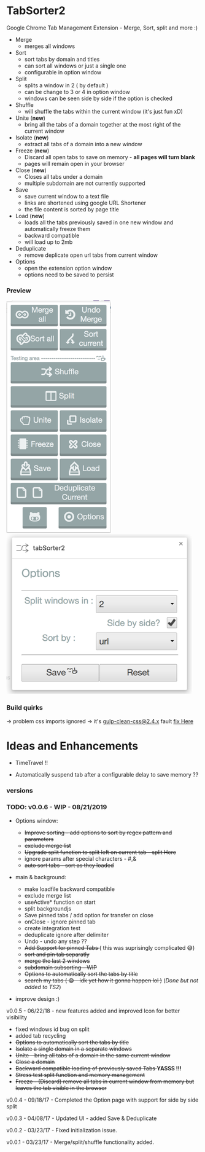 # TabSorter2
Google Chrome Tab Management Extension - Merge, Sort, split and more :)

- Merge
   - merges all windows
- Sort
   - sort tabs by domain and titles
   - can sort all windows or just a single one
   - configurable in option window
- Split
   - splits a window in 2 ( by default )
   - can be change to 3 or 4 in option window 
   - windows can be seen side by side if the option is checked 
- Shuffle
   - will shuffle the tabs within the current window  (it's just fun xD)
- Unite (**new**)
   - bring all the tabs of a domain together at the most right of the current window
- Isolate (**new**)
   - extract all tabs of a domain into a new window
- Freeze (**new**)
   - Discard all open tabs to save on memory - **all pages will turn blank**
   - pages will remain open in your browser
- Close (**new**)
   - Closes all tabs under a domain
   - multiple subdomain are not currently supported
- Save 
   - save current window to a text file
   - links are shortened using google URL Shortener 
   - the file content is sorted by page title
- Load (**new**)
   - loads all the tabs previously saved in one new window and automatically freeze them
   - backward compatible 
   - will load up to 2mb 
- Deduplicate
  - remove deplicate open url tabs from current window
- Options
  - open the extension option window
  - options need to be saved to persist

### Preview 

![Popup](/tabSorter2.png?raw=true "Popup view")
![Options](/tabSorter2-options.png?raw=true "Option view")
### Build quirks
 -> problem css imports ignored
   -> it's gulp-clean-css@2.4.x fault [fix Here](https://github.com/opensensorhub/osh-js/issues/36)


# Ideas and Enhancements
  - TimeTravel !! 
  

  

  - Automatically suspend tab after a configurable delay to save memory ?? 
  
 
### versions

### TODO: v0.0.6 - WIP  - 08/21/2019
- Options window:
  - <s>Improve sorting - add options to sort by regex pattern and parameters</s>
  - <s>exclude merge list </s>
  - <s>Upgrade split function to split left on current tab  - split Here </s>
  - ignore params after special characters - #,&
  - <s>auto sort tabs - sort as they loaded</s>
- main & background: 
   - make loadfile backward compatible
   - exclude merge list
   - useActive* function on start
   - split backgroundjs
   - Save pinned tabs / add option for transfer on close
   - onClose - ignore pinned tab
   - create integration test
   - deduplicate ignore after delimiter
   - Undo - undo any step  ?? 
   - <s>Add Support for pinned Tabs </s> ( this was suprisingly complicated 😅)
   - <s>sort and pin tab separatly </s>
   - <s>merge the last 2 windows </s>
   - <s>subdomain subsorting - WIP </s>
   - <s>Options to automatically sort the tabs by title</s>
   - <s>search my tabs ( 😁 - idk yet how it gonna happen lol )</s>  (*Done but not added to TS2*)
   
- improve design :)
       
v0.0.5 - 06/22/18 - new features added and improved Icon for better visibility
   - fixed windows id bug on split
   - added tab recycling
   - <s> Options to automatically sort the tabs by title </s>
   - <s> Isolate a single domain in a separate windows </s>
   - <s> Unite - bring all tabs of a domain in the same current window </s>
   - <s> Close a domain </s>
   - <s> Backward compatible loading of previously saved Tabs </s>  **YASSS !!!**
   - <s>Stress test split function and memory management</s>
   - <s>Freeze - (Discard) remove all tabs in current window from memory but leaves the tab visible in the browser</s>

v0.0.4 - 09/18/17 -  Completed the Option page with support for side by side split 

v0.0.3 - 04/08/17 - Updated UI - added Save & Deduplicate 

v0.0.2 - 03/23/17 - Fixed initialization issue.

v0.0.1 - 03/23/17 - Merge/split/shuffle functionality added.
